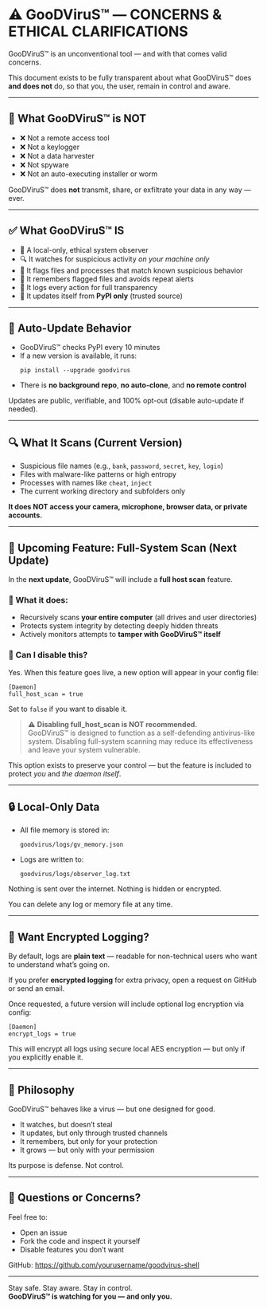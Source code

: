 # ⚠️ GooDViruS™ — CONCERNS & ETHICAL CLARIFICATIONS

GooDViruS™ is an unconventional tool — and with that comes valid concerns.

This document exists to be fully transparent about what GooDViruS™ does **and does not** do, so that you, the user, remain in control and aware.

---

## 🛑 What GooDViruS™ is **NOT**

- ❌ Not a remote access tool  
- ❌ Not a keylogger  
- ❌ Not a data harvester  
- ❌ Not spyware  
- ❌ Not an auto-executing installer or worm

GooDViruS™ does **not** transmit, share, or exfiltrate your data in any way — ever.

---

## ✅ What GooDViruS™ **IS**

- 🧠 A local-only, ethical system observer  
- 🔍 It watches for suspicious activity *on your machine only*  
- 📁 It flags files and processes that match known suspicious behavior  
- 🧬 It remembers flagged files and avoids repeat alerts  
- 📜 It logs every action for full transparency  
- 🔄 It updates itself from **PyPI only** (trusted source)

---

## 🔄 Auto-Update Behavior

- GooDViruS™ checks PyPI every 10 minutes  
- If a new version is available, it runs:
  ```
  pip install --upgrade goodvirus
  ```
- There is **no background repo**, **no auto-clone**, and **no remote control**

Updates are public, verifiable, and 100% opt-out (disable auto-update if needed).

---

## 🔍 What It Scans (Current Version)

- Suspicious file names (e.g., `bank`, `password`, `secret`, `key`, `login`)  
- Files with malware-like patterns or high entropy  
- Processes with names like `cheat`, `inject`  
- The current working directory and subfolders only

**It does NOT access your camera, microphone, browser data, or private accounts.**

---

## 🧭 Upcoming Feature: Full-System Scan (Next Update)

In the **next update**, GooDViruS™ will include a **full host scan** feature.

### 🔧 What it does:

- Recursively scans **your entire computer** (all drives and user directories)  
- Protects system integrity by detecting deeply hidden threats  
- Actively monitors attempts to **tamper with GooDViruS™ itself**

### 🛑 Can I disable this?

Yes. When this feature goes live, a new option will appear in your config file:

```
[Daemon]
full_host_scan = true
```

Set to `false` if you want to disable it.

> ⚠️ **Disabling full_host_scan is NOT recommended.**  
> GooDViruS™ is designed to function as a self-defending antivirus-like system. Disabling full-system scanning may reduce its effectiveness and leave your system vulnerable.

This option exists to preserve your control — but the feature is included to protect *you* and *the daemon itself*.

---

## 🔒 Local-Only Data

- All file memory is stored in:
  ```
  goodvirus/logs/gv_memory.json
  ```

- Logs are written to:
  ```
  goodvirus/logs/observer_log.txt
  ```

Nothing is sent over the internet. Nothing is hidden or encrypted.

You can delete any log or memory file at any time.

---

## 🔐 Want Encrypted Logging?

By default, logs are **plain text** — readable for non-technical users who want to understand what’s going on.

If you prefer **encrypted logging** for extra privacy, open a request on GitHub or send an email.

Once requested, a future version will include optional log encryption via config:

```
[Daemon]
encrypt_logs = true
```

This will encrypt all logs using secure local AES encryption — but only if you explicitly enable it.

---

## 💬 Philosophy

GooDViruS™ behaves like a virus — but one designed for good.

- It watches, but doesn’t steal  
- It updates, but only through trusted channels  
- It remembers, but only for your protection  
- It grows — but only with your permission

Its purpose is defense. Not control.

---

## 🤝 Questions or Concerns?

Feel free to:
- Open an issue
- Fork the code and inspect it yourself
- Disable features you don’t want

GitHub: https://github.com/yourusername/goodvirus-shell

---

Stay safe. Stay aware. Stay in control.  
**GooDViruS™ is watching for you — and only you.**
